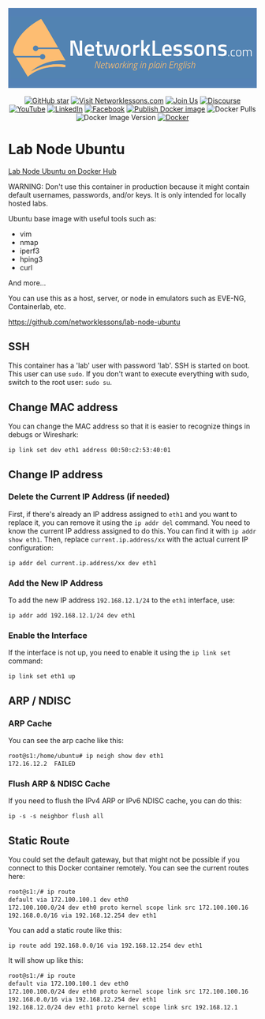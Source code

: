 <p align="center">
  <a href="https://networklessons.com">
    <img src="https://github.com/networklessons/labs/blob/main/github-banner-nwl.png" alt="Networking in plain English..." />
  </a>
</p>
<div align="center">
  <!-- GitHub Stars Badge -->
  <a href="https://github.com/networklessons/labs/stargazers"><img src="https://img.shields.io/github/stars/networklessons/labs?color=4BB797&logo=github" alt="GitHub star" /></a>
  <!-- Website Badge -->
  <a href="https://networklessons.com"><img src="https://img.shields.io/badge/Website-networklessons.com-5381B5" alt="Visit Networklessons.com" /></a>
  <!-- Join Now Badge -->
  <a href="https://networklessons.com/sign-up"><img src="https://img.shields.io/badge/Community-Join%20Now-FFC369?logo=community" alt="Join Us" /></a>
  <!-- Discourse Badge -->
  <a href="https://forum.networklessons.com/"><img src="https://img.shields.io/badge/discourse-browse_forum-red.svg?color=FFC369&logo=discourse" alt="Discourse" /></a>
  <!-- YouTube Badge -->
  <a href="https://www.youtube.com/c/networklessons/"><img src="https://img.shields.io/badge/youtube-watch_videos-red.svg?color=4BB797&logo=youtube" alt="YouTube" /></a>
  <!-- LinkedIn Badge -->
  <a href="https://www.linkedin.com/company/networklessons"><img src="https://img.shields.io/badge/linkedin-connect-blue.svg?color=4BB797&logo=linkedin" alt="LinkedIn" /></a>
  <!-- Facebook Badge -->
  <a href="https://facebook.com/networklessons"><img src="https://img.shields.io/badge/facebook-like-blue.svg?color=4BB797&logo=facebook" alt="Facebook" /></a>
  <!-- Publish Docker Image Badge -->
  <a href="https://github.com/networklessons/lab-node-ubuntu/actions/workflows/build-push.yml"><img src="https://github.com/networklessons/lab-node-ubuntu/actions/workflows/build-push.yml/badge.svg?color=4BB797" alt="Publish Docker image" /></a>
  <!-- Docker Pulls Badge -->
  <img src="https://img.shields.io/docker/pulls/networklessons/lab-node-ubuntu?color=4BB797" alt="Docker Pulls" />
  <!-- Docker Image Version Badge -->
  <img src="https://img.shields.io/docker/v/networklessons/lab-node-ubuntu?color=4BB797" alt="Docker Image Version" />
  <!-- Docker Build Badge -->
  <a href="https://hub.docker.com/r/networklessons/lab-node-ubuntu/tags"><img src="https://img.shields.io/docker/cloud/build/eaudeweb/scratch?label=Docker&style=flat" alt="Docker" /></a>
</div>

# Lab Node Ubuntu



[Lab Node Ubuntu on Docker Hub](https://hub.docker.com/r/networklessons/lab-node-ubuntu) 

WARNING: Don't use this container in production because it might contain default usernames, passwords, and/or keys. It is only intended for locally hosted labs.

Ubuntu base image with useful tools such as:

- vim
- nmap
- iperf3
- hping3
- curl

And more...

You can use this as a host, server, or node in emulators such as EVE-NG, Containerlab, etc.

https://github.com/networklessons/lab-node-ubuntu

## SSH

This container has a 'lab' user with password 'lab'. SSH is started on boot. This user can use `sudo`. If you don't want to execute everything with sudo, switch to the root user: `sudo su`.

## Change MAC address

You can change the MAC address so that it is easier to recognize things in debugs or Wireshark:

```
ip link set dev eth1 address 00:50:c2:53:40:01
```

## Change IP address

### Delete the Current IP Address (if needed)

First, if there's already an IP address assigned to `eth1` and you want to replace it, you can remove it using the `ip addr del` command. You need to know the current IP address assigned to do this. You can find it with `ip addr show eth1`. Then, replace `current.ip.address/xx` with the actual current IP configuration:
```
ip addr del current.ip.address/xx dev eth1
```

### Add the New IP Address

To add the new IP address `192.168.12.1/24` to the `eth1` interface, use:

```
ip addr add 192.168.12.1/24 dev eth1
```

### Enable the Interface

If the interface is not up, you need to enable it using the `ip link set` command:

```
ip link set eth1 up
```
## ARP / NDISC

### ARP Cache

You can see the arp cache like this:

```
root@s1:/home/ubuntu# ip neigh show dev eth1
172.16.12.2  FAILED
```

### Flush ARP & NDISC Cache

If you need to flush the IPv4 ARP or IPv6 NDISC cache, you can do this:

```
ip -s -s neighbor flush all
```

## Static Route

You could set the default gateway, but that might not be possible if you connect to this Docker container remotely. You can see the current routes here:

```
root@s1:/# ip route
default via 172.100.100.1 dev eth0 
172.100.100.0/24 dev eth0 proto kernel scope link src 172.100.100.16 
192.168.0.0/16 via 192.168.12.254 dev eth1
```

You can add a static route like this:

```
ip route add 192.168.0.0/16 via 192.168.12.254 dev eth1
```

It will show up like this:

```
root@s1:/# ip route
default via 172.100.100.1 dev eth0 
172.100.100.0/24 dev eth0 proto kernel scope link src 172.100.100.16 
192.168.0.0/16 via 192.168.12.254 dev eth1 
192.168.12.0/24 dev eth1 proto kernel scope link src 192.168.12.1
```
